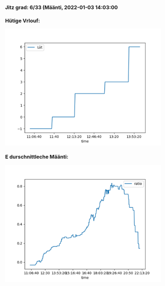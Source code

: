 ### Jitz grad: 6/33 (Määnti, 2022-01-03 14:03:00

### Hütige Vrlouf:
![Graph](Today.png)

### E durschnittleche Määnti:
![Graph](Määnti.png)